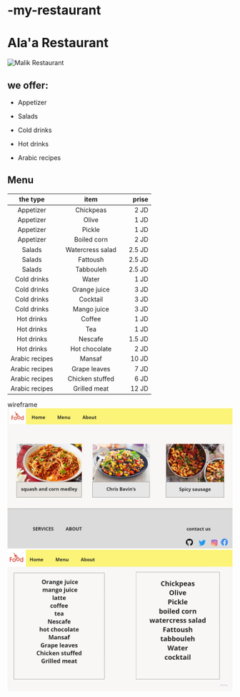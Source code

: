 # -my-restaurant

#   Ala'a Restaurant 


![Malik Restaurant](https://www.jordanyp.com/img/cats/restaurants.jpg)


##  we offer:

 - Appetizer

- Salads
- Cold drinks
- Hot drinks
- Arabic recipes


## Menu

|the type ||item||prise |
|:--------:|:------:|:---------:|-----:|------:|
|Appetizer| |Chickpeas||2 JD||
|Appetizer| |Olive ||1 JD||
|Appetizer| | Pickle ||1 JD||
|Appetizer| | Boiled corn ||2 JD||
|Salads | | Watercress salad ||2.5 JD||
|Salads| | Fattoush ||2.5 JD||
|Salads| |Tabbouleh ||2.5 JD||
|Cold drinks||Water||1 JD||
|Cold drinks||Orange juice||3 JD||
|Cold drinks||Cocktail||3 JD||
|Cold drinks||Mango juice||3 JD||
|Hot drinks||Coffee||1 JD||
|Hot drinks||Tea||1 JD||
|Hot drinks||Nescafe||1.5 JD||
|Hot drinks||Hot chocolate||2 JD||
|Arabic recipes||Mansaf||10 JD||
|Arabic recipes||Grape leaves||7 JD||
|Arabic recipes||Chicken stuffed||6 JD||
|Arabic recipes||Grilled meat||12 JD||


wireframe
![Malik Restaurant](./img2.jpg)
![Malik Restaurant](./img1.jpg)